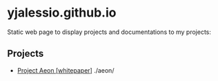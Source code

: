 # yjalessio.github.io
Static web page to display projects and documentations to my projects:

Projects
---
<ul>
  <li>
    <a href="/aeon">Project Aeon [whitepaper]</a> ./aeon/
  </li>
</ul>

